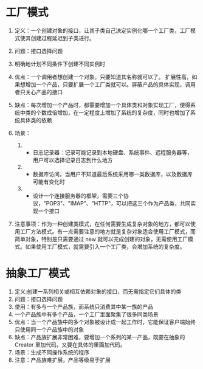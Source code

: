 # 工厂模式
1. 定义：一个创建对象的接口，让其子类自己决定实例化哪一个工厂类，工厂模式使其创建过程延迟到子类进行。
2. 问题：接口选择问题
3. 明确地计划不同条件下创建不同实例时
4. 优点：一个调用者想创建一个对象，只要知道其名称就可以了。 扩展性高，如果想增加一个产品，只要扩展一个工厂类就可以。屏蔽产品的具体实现，调用者只关心产品的接口
5. 缺点：每次增加一个产品时，都需要增加一个具体类和对象实现工厂，使得系统中类的个数成倍增加，在一定程度上增加了系统的复杂度，同时也增加了系统具体类的依赖
6. 场景：
   1. - 日志记录器：记录可能记录到本地硬盘、系统事件、远程服务器等，用户可以选择记录日志到什么地方
   2. - 数据库访问，当用户不知道最后系统采用哪一类数据库，以及数据库可能有变化时
   3. - 设计一个连接服务器的框架，需要三个协议，"POP3"、"IMAP"、"HTTP"，可以把这三个作为产品类，共同实现一个接口

7. 注意事项：作为一种创建类模式，在任何需要生成复杂对象的地方，都可以使用工厂方法模式。有一点需要注意的地方就是复杂对象适合使用工厂模式，而简单对象，特别是只需要通过 new 就可以完成创建的对象，无需使用工厂模式。如果使用工厂模式，就需要引入一个工厂类，会增加系统的复杂度。

# 抽象工厂模式
1. 定义:创建一系列相关或相互依赖对象的接口，而无需指定它们具体的类
2. 问题：接口选择问题
3. 使用：有多与一个产品族，而系统只消费其中某一族的产品
4. 一个产品族中有多个产品，一个工厂里面聚集了很多同类场景
5. 优点：当一个产品族中的多个对象被设计成一起工作时，它能保证客户端始终只使用同一个产品族中的对象
6. 缺点：产品族扩展非常困难，要增加一个系列的某一产品，既要在抽象的 Creator 里加代码，又要在具体的里面加代码。
7. 场景：生成不同操作系统的程序
8. 注意：产品族难扩展，产品等级易于扩展

















